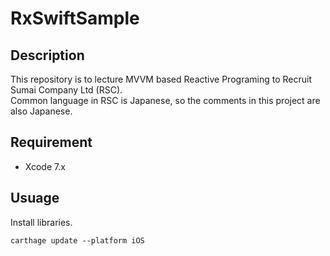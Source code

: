 # RxSwiftSample

## Description
This repository is to lecture MVVM based Reactive Programing to Recruit Sumai Company Ltd (RSC).  
Common language in RSC is Japanese, so the comments in this project are also Japanese.


## Requirement

- Xcode 7.x


## Usuage

Install libraries.
```
carthage update --platform iOS
```
